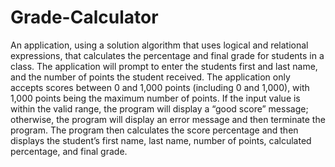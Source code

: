 # Grade-Calculator
An application, using a solution algorithm that uses logical and relational expressions, that calculates the percentage and final grade for students in a class. The application will prompt to enter the students first and last name, and the number of points the student received. The application only accepts scores between 0 and 1,000 points (including 0 and 1,000), with 1,000 points being the maximum number of points. If the input value is within the valid range, the program will display a  “good score” message; otherwise, the program will display an error message and then terminate the program. The program then  calculates the score percentage and then displays the student’s first name, last name, number of points, calculated percentage, and final grade.
